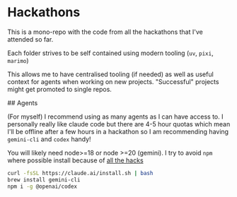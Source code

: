 # Hackathons

This is a mono-repo with the code from all the hackathons that I've attended so far.

Each folder strives to be self contained using modern tooling (`uv`, `pixi`, `marimo`)

This allows me to have centralised tooling (if needed) as well as useful context for agents when working on new projects. "Successful" projects might get promoted to single repos. 

## Agents

(For myself) I recommend using as many agents as I can have access to. I personally really like claude code but there are 4-5 hour quotas which mean I'll be offline after a few hours in a hackathon so I am recommending having `gemini-cli` and `codex` handy! 

You will likely need node>=18 or node >=20 (gemini). I try to avoid `npm` where
possible install because of [all the hacks](https://tane.dev/2025/09/oh-no-not-again...-a-meditation-on-npm-supply-chain-attacks/)

```sh
curl -fsSL https://claude.ai/install.sh | bash
brew install gemini-cli
npm i -g @openai/codex
```
